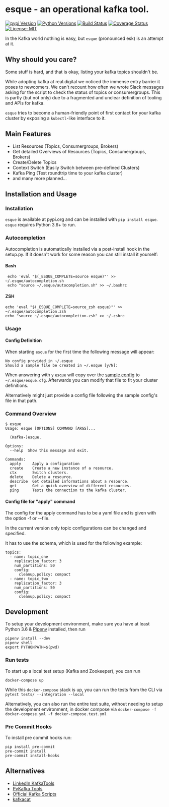 # esque - an operational kafka tool.

[![pypi Version](https://img.shields.io/pypi/v/esque.svg)](https://pypi.org/project/esque/) [![Python Versions](https://img.shields.io/pypi/pyversions/esque.svg)](https://pypi.org/project/esque/) [![Build Status](https://travis-ci.org/real-digital/esque.svg?branch=master)](https://travis-ci.org/real-digital/esque) [![Coverage Status](https://coveralls.io/repos/github/real-digital/esque/badge.svg?branch=add-coverage)](https://coveralls.io/github/real-digital/esque?branch=add-coverage) [![License: MIT](https://img.shields.io/badge/License-MIT-yellow.svg)](https://opensource.org/licenses/MIT)

In the Kafka world nothing is easy, but `esque` (pronounced esk) is an attempt at it.

## Why should you care?

Some stuff is hard, and that is okay, listing your kafka topics shouldn't be.

While adopting kafka at real.digital we noticed the immense entry barrier it poses to newcomers. 
We can't recount how often we wrote Slack messages asking for the script to check the status of topics or consumergroups.
This is partly (but not only) due to a fragmented and unclear definition of tooling and APIs for kafka.

`esque` tries to become a human-friendly point of first contact for your kafka cluster by exposing a `kubectl`-like interface to it.

## Main Features

* List Resources (Topics, Consumergroups, Brokers)
* Get detailed Overviews of Resources (Topics, Consumergroups, Brokers)
* Create/Delete Topics
* Context Switch (Easily Switch between pre-defined Clusters)
* Kafka Ping (Test roundtrip time to your kafka cluster)
* and many more planned...

## Installation and Usage

### Installation

`esque` is available at pypi.org and can be installed with `pip install esque`. `esque` requires Python 3.6+ to run.

### Autocompletion

Autocompletion is automatically installed via a post-install hook in the setup.py. 
If it doesn't work for some reason you can still install it yourself: 

#### Bash

```
 echo 'eval "$(_ESQUE_COMPLETE=source esque)"' >> ~/.esque/autocompletion.sh
 echo "source ~/.esque/autocompletion.sh" >> ~/.bashrc
```

#### ZSH

```
echo 'eval "$(_ESQUE_COMPLETE=source_zsh esque)"' >> ~/.esque/autocompletion.zsh
echo "source ~/.esque/autocompletion.zsh" >> ~/.zshrc
```

### Usage

#### Config Definition

When starting `esque` for the first time the following message will appear:

```
No config provided in ~/.esque
Should a sample file be created in ~/.esque [y/N]:
```

When answering with `y` `esque` will copy over the [sample config](https://github.com/real-digital/esque/blob/master/sample_config.cfg) to `~/.esque/esque.cfg`.
Afterwards you can modify that file to fit your cluster definitions.

Alternatively might just provide a config file following the sample config's file in that path.


### Command Overview

```
$ esque
Usage: esque [OPTIONS] COMMAND [ARGS]...

  (Kafka-)esque.

Options:
  --help  Show this message and exit.

Commands:
  apply     Apply a configuration
  create    Create a new instance of a resource.
  ctx       Switch clusters.
  delete    Delete a resource.
  describe  Get detailed informations about a resource.
  get       Get a quick overview of different resources.
  ping      Tests the connection to the kafka cluster.
```

#### Config file for "apply" command

The config for the apply command has to be a yaml file and
is given with the option -f or --file.

In the current version only topic configurations can be
changed and specified.

It has to use the schema, which is used 
for the following example:

```
topics:
  - name: topic_one
    replication_factor: 3
    num_partitions: 50
    config:
      cleanup.policy: compact
  - name: topic_two
    replication_factor: 3
    num_partitions: 50
    config:
      cleanup.policy: compact
```

## Development

To setup your development environment, make sure you have at least Python 3.6 & [Pipenv](https://github.com/pypa/pipenv) installed, then run 

```
pipenv install --dev
pipenv shell 
export PYTHONPATH=$(pwd)
```

### Run tests

To start up a local test setup (Kafka and Zookeeper), you can run

```
docker-compose up
```
While this `docker-compose` stack is up, you can run the tests from the CLI via `pytest tests/ --integration --local`


Alternatively, you can also run the entire test suite, without needing to setup the development environment, in docker compose via `docker-compose -f docker-compose.yml -f docker-compose.test.yml` 


### Pre Commit Hooks

To install pre commit hooks run:

```
pip install pre-commit
pre-commit install
pre-commit install-hooks
```


## Alternatives

- [LinkedIn KafkaTools](https://github.com/linkedin/kafka-tools)
- [PyKafka Tools](https://github.com/Parsely/pykafka/blob/master/pykafka/cli/kafka_tools.py)
- [Official Kafka Scripts](https://github.com/apache/kafka/tree/trunk/bin)
- [kafkacat](https://github.com/edenhill/kafkacat)
